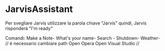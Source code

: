 # JarvisAssistant
Per svegliare Jarvis utilizzare la parola chiave "Jarvis"
quindi, Jarvis risponderà "I'm ready"

Comandi:
  Make a Note-
  What's your name-
  Search -
  Shutdown-
  Weather-
 //
 è necessario cambiare path
 Open Opera
 Open Visual Studio
 //

